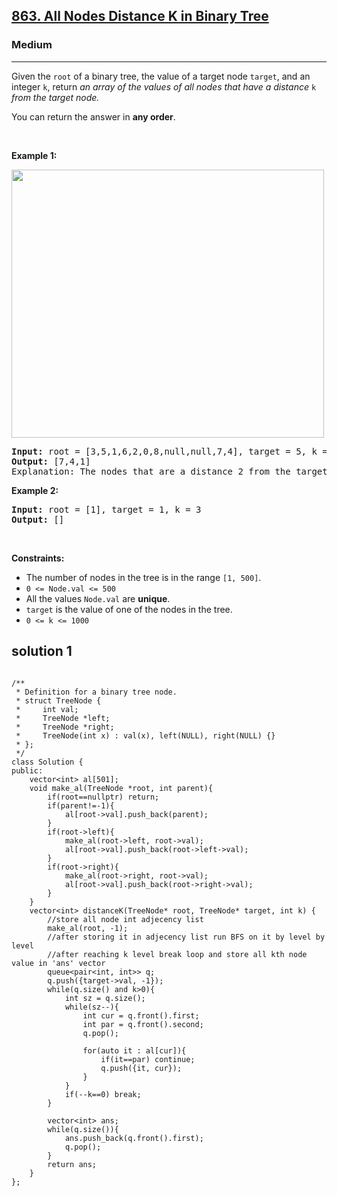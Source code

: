 <h2><a href="https://leetcode.com/problems/all-nodes-distance-k-in-binary-tree/">863. All Nodes Distance K in Binary Tree</a></h2><h3>Medium</h3><hr><div><p>Given the <code>root</code> of a binary tree, the value of a target node <code>target</code>, and an integer <code>k</code>, return <em>an array of the values of all nodes that have a distance </em><code>k</code><em> from the target node.</em></p>

<p>You can return the answer in <strong>any order</strong>.</p>

<p>&nbsp;</p>
<p><strong class="example">Example 1:</strong></p>
<img alt="" src="https://s3-lc-upload.s3.amazonaws.com/uploads/2018/06/28/sketch0.png" style="width: 500px; height: 429px;">
<pre><strong>Input:</strong> root = [3,5,1,6,2,0,8,null,null,7,4], target = 5, k = 2
<strong>Output:</strong> [7,4,1]
Explanation: The nodes that are a distance 2 from the target node (with value 5) have values 7, 4, and 1.
</pre>

<p><strong class="example">Example 2:</strong></p>

<pre><strong>Input:</strong> root = [1], target = 1, k = 3
<strong>Output:</strong> []
</pre>

<p>&nbsp;</p>
<p><strong>Constraints:</strong></p>

<ul>
	<li>The number of nodes in the tree is in the range <code>[1, 500]</code>.</li>
	<li><code>0 &lt;= Node.val &lt;= 500</code></li>
	<li>All the values <code>Node.val</code> are <strong>unique</strong>.</li>
	<li><code>target</code> is the value of one of the nodes in the tree.</li>
	<li><code>0 &lt;= k &lt;= 1000</code></li>
</ul>
</div>


## solution 1
```cp

/**
 * Definition for a binary tree node.
 * struct TreeNode {
 *     int val;
 *     TreeNode *left;
 *     TreeNode *right;
 *     TreeNode(int x) : val(x), left(NULL), right(NULL) {}
 * };
 */
class Solution {
public:
    vector<int> al[501];
    void make_al(TreeNode *root, int parent){
        if(root==nullptr) return;
        if(parent!=-1){
            al[root->val].push_back(parent);
        }
        if(root->left){
            make_al(root->left, root->val);
            al[root->val].push_back(root->left->val);
        }
        if(root->right){
            make_al(root->right, root->val);
            al[root->val].push_back(root->right->val);
        }
    }
    vector<int> distanceK(TreeNode* root, TreeNode* target, int k) {
        //store all node int adjecency list
        make_al(root, -1);
        //after storing it in adjecency list run BFS on it by level by level
        //after reaching k level break loop and store all kth node value in 'ans' vector
        queue<pair<int, int>> q;
        q.push({target->val, -1});
        while(q.size() and k>0){
            int sz = q.size();
            while(sz--){
                int cur = q.front().first;
                int par = q.front().second;
                q.pop();
                
                for(auto it : al[cur]){
                    if(it==par) continue;
                    q.push({it, cur});
                }
            }
            if(--k==0) break;
        }

        vector<int> ans;
        while(q.size()){
            ans.push_back(q.front().first);
            q.pop();
        }
        return ans;
    }
};
```
